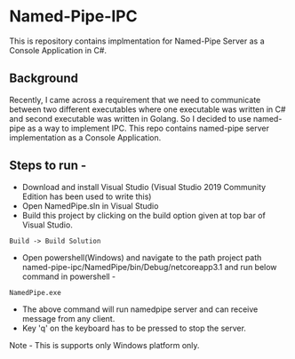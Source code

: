 # Named-Pipe-IPC
This is repository contains implmentation for Named-Pipe Server as a Console Application in C#.

## Background
Recently, I came across a requirement that we need to communicate between two different executables where one executable was written in C# and second executable was written in Golang. So I decided to use named-pipe as a way to implement IPC. This repo contains named-pipe server implementation as a Console Application. 

## Steps to run - 
- Download and install Visual Studio (Visual Studio 2019 Community Edition has been used to write this)
- Open NamedPipe.sln in Visual Studio
- Build this project by clicking on the build option given at top bar of Visual Studio. 
```
Build -> Build Solution
```
- Open powershell(Windows) and navigate to the path project path named-pipe-ipc/NamedPipe/bin/Debug/netcoreapp3.1 and run below command in powershell - 
```
NamedPipe.exe
```
- The above command will run namedpipe server and can receive message from any client.
- Key 'q' on the keyboard has to be pressed to stop the server.

Note - This is supports only Windows platform only.

